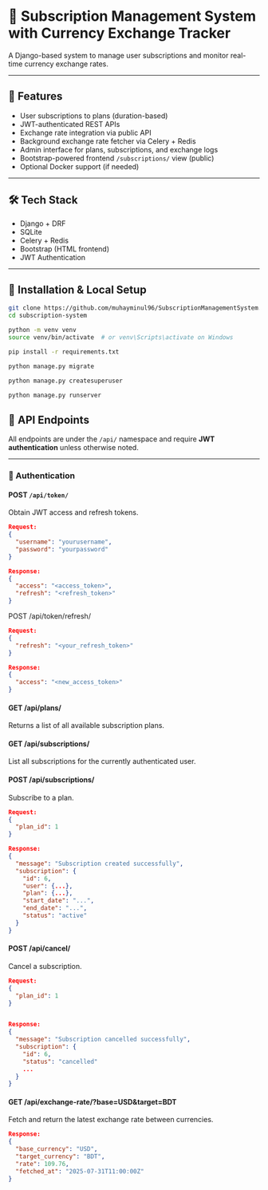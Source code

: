 # 🧾 Subscription Management System with Currency Exchange Tracker

A Django-based system to manage user subscriptions and monitor real-time currency exchange rates.

---

## 🚀 Features

- User subscriptions to plans (duration-based)
- JWT-authenticated REST APIs
- Exchange rate integration via public API
- Background exchange rate fetcher via Celery + Redis
- Admin interface for plans, subscriptions, and exchange logs
- Bootstrap-powered frontend `/subscriptions/` view (public)
- Optional Docker support (if needed)

---

## 🛠 Tech Stack

- Django + DRF
- SQLite
- Celery + Redis
- Bootstrap (HTML frontend)
- JWT Authentication

---

## 🧩 Installation & Local Setup

```bash
git clone https://github.com/muhayminul96/SubscriptionManagementSystem.git
cd subscription-system
```
```bash
python -m venv venv
source venv/bin/activate  # or venv\Scripts\activate on Windows
```
```bash
pip install -r requirements.txt
```
```bash
python manage.py migrate
```
```bash
python manage.py createsuperuser
```
```bash
python manage.py runserver
```

## 🔗 API Endpoints

All endpoints are under the `/api/` namespace and require **JWT authentication** unless otherwise noted.

---

### 🔐 Authentication

#### POST `/api/token/`
Obtain JWT access and refresh tokens.
```json
Request:
{
  "username": "yourusername",
  "password": "yourpassword"
}

Response:
{
  "access": "<access_token>",
  "refresh": "<refresh_token>"
}
```
POST /api/token/refresh/

```json 
Request:
{
  "refresh": "<your_refresh_token>"
}

Response:
{
  "access": "<new_access_token>"
}
```
#### GET /api/plans/
Returns a list of all available subscription plans.

#### GET /api/subscriptions/
List all subscriptions for the currently authenticated user.

#### POST /api/subscriptions/
Subscribe to a plan.
```json
Request:
{
  "plan_id": 1
}

Response:
{
  "message": "Subscription created successfully",
  "subscription": {
    "id": 6,
    "user": {...},
    "plan": {...},
    "start_date": "...",
    "end_date": "...",
    "status": "active"
  }
}
```
#### POST /api/cancel/
Cancel a subscription.

```json 
Request:
{
  "plan_id": 1
}


Response:
{
  "message": "Subscription cancelled successfully",
  "subscription": {
    "id": 6,
    "status": "cancelled"
    ...
  }
}
```

#### GET /api/exchange-rate/?base=USD&target=BDT

Fetch and return the latest exchange rate between currencies.

```json
Response:
{
  "base_currency": "USD",
  "target_currency": "BDT",
  "rate": 109.76,
  "fetched_at": "2025-07-31T11:00:00Z"
}
```




